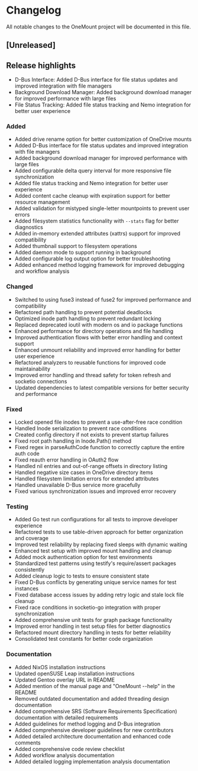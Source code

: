 # Changelog

All notable changes to the OneMount project will be documented in this file.

## [Unreleased]

## Release highlights

* D-Bus Interface: Added D-Bus interface for file status updates and improved integration with file managers
* Background Download Manager: Added background download manager for improved performance with large files
* File Status Tracking: Added file status tracking and Nemo integration for better user experience

### Added
- Added drive rename option for better customization of OneDrive mounts
- Added D-Bus interface for file status updates and improved integration with file managers
- Added background download manager for improved performance with large files
- Added configurable delta query interval for more responsive file synchronization
- Added file status tracking and Nemo integration for better user experience
- Added content cache cleanup with expiration support for better resource management
- Added validation for mistyped single-letter mountpoints to prevent user errors
- Added filesystem statistics functionality with `--stats` flag for better diagnostics
- Added in-memory extended attributes (xattrs) support for improved compatibility
- Added thumbnail support to filesystem operations
- Added daemon mode to support running in background
- Added configurable log output option for better troubleshooting
- Added enhanced method logging framework for improved debugging and workflow analysis

### Changed
- Switched to using fuse3 instead of fuse2 for improved performance and compatibility
- Refactored path handling to prevent potential deadlocks
- Optimized inode path handling to prevent redundant locking
- Replaced deprecated ioutil with modern os and io package functions
- Enhanced performance for directory operations and file handling
- Improved authentication flows with better error handling and context support
- Enhanced unmount reliability and improved error handling for better user experience
- Refactored analyzers to reusable functions for improved code maintainability
- Improved error handling and thread safety for token refresh and socketio connections
- Updated dependencies to latest compatible versions for better security and performance

### Fixed
- Locked opened file inodes to prevent a use-after-free race condition
- Handled Inode serialization to prevent race conditions
- Created config directory if not exists to prevent startup failures
- Fixed root path handling in Inode.Path() method
- Fixed regex in parseAuthCode function to correctly capture the entire auth code
- Fixed reauth error handling in OAuth2 flow
- Handled nil entries and out-of-range offsets in directory listing
- Handled negative size cases in OneDrive directory items
- Handled filesystem limitation errors for extended attributes
- Handled unavailable D-Bus service more gracefully
- Fixed various synchronization issues and improved error recovery

### Testing
- Added Go test run configurations for all tests to improve developer experience
- Refactored tests to use table-driven approach for better organization and coverage
- Improved test reliability by replacing fixed sleeps with dynamic waiting
- Enhanced test setup with improved mount handling and cleanup
- Added mock authentication option for test environments
- Standardized test patterns using testify's require/assert packages consistently
- Added cleanup logic to tests to ensure consistent state
- Fixed D-Bus conflicts by generating unique service names for test instances
- Fixed database access issues by adding retry logic and stale lock file cleanup
- Fixed race conditions in socketio-go integration with proper synchronization
- Added comprehensive unit tests for graph package functionality
- Improved error handling in test setup files for better diagnostics
- Refactored mount directory handling in tests for better reliability
- Consolidated test constants for better code organization

### Documentation
- Added NixOS installation instructions
- Updated openSUSE Leap installation instructions
- Updated Gentoo overlay URL in README
- Added mention of the manual page and "OneMount --help" in the README
- Removed outdated documentation and added threading design documentation
- Added comprehensive SRS (Software Requirements Specification) documentation with detailed requirements
- Added guidelines for method logging and D-Bus integration
- Added comprehensive developer guidelines for new contributors
- Added detailed architecture documentation and enhanced code comments
- Added comprehensive code review checklist
- Added workflow analysis documentation
- Added detailed logging implementation analysis documentation

